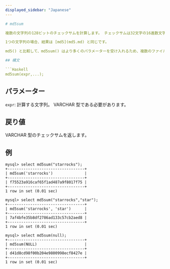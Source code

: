 ```yaml
---
displayed_sidebar: "Japanese"
---

# md5sum

複数の文字列の128ビットのチェックサムを計算します。 チェックサムは32文字の16進数文字列で表されます。

1つの文字列の場合、結果は [md5](md5.md) と同じです。

md5() と比較して、md5sum() はより多くのパラメーターを受け入れるため、複数のファイルのチェックサムを効率的に計算できます。

## 構文

```Haskell
md5sum(expr,...);
```

## パラメーター

`expr`: 計算する文字列。 VARCHAR 型である必要があります。

## 戻り値

VARCHAR 型のチェックサムを返します。

## 例

```Plain Text
mysql> select md5sum("starrocks");
+----------------------------------+
| md5sum('starrocks')              |
+----------------------------------+
| f75523a916caf65f1ad487a9f8017f75 |
+----------------------------------+
1 row in set (0.01 sec)

mysql> select md5sum("starrocks","star");
+----------------------------------+
| md5sum('starrocks', 'star')      |
+----------------------------------+
| 7af4bfe35b8df2786ad133c57cb2aed8 |
+----------------------------------+
1 row in set (0.01 sec)

mysql> select md5sum(null);
+----------------------------------+
| md5sum(NULL)                     |
+----------------------------------+
| d41d8cd98f00b204e9800998ecf8427e |
+----------------------------------+
1 row in set (0.01 sec)
```